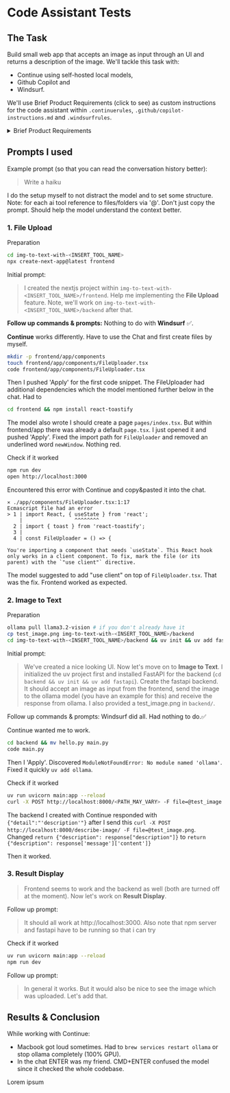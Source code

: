 # Code Assistant Tests

## The Task

Build small web app that accepts an image as input through an UI and returns a description of the image. We'll tackle this task with:

-   Continue using self-hosted local models,
-   Github Copilot and
-   Windsurf.

<!-- TODO: Check if bold.DIY might be an interesting offline alternative for Continue -->

We'll use Brief Product Requirements (click to see) as custom instructions for the code assistant within `.continuerules`, `.github/copilot-instructions.md` and `.windsurfrules`.

<details>
<summary>Brief Product Requirements</summary>

### Project overview

A small locally running nice looking web app that accepts an image as input through an UI and returns a description of the image.
Technologies Used:

-   Next.js 15+ as framework
-   TypeScript for type safety
-   Tailwind CSS for styling
-   FastAPI as backend (calling ollama model)

### Core Functionalities

**File Upload**

-   Single file upload interface with drag-and-drop support
-   Immediate file processing upon selection
-   File type validation (png, jpg, jpeg)
-   File size validation (max 5MB)
-   Loading state indication during upload and processing
-   Error handling with user-friendly notifications

**Image to Text**

-   Automatically image gets described
-   Server-side (so here my local host) processing with temporary file storage
-   Comprehensive error handling

**Result Display**

-   Clean representation of image description
-   Formatted text display with proper whitespace handling
-   Option to copy text to clipboard with a click
-   Error state handling with user feedback

### Docs

An example of image to text with ollama.

```python
import ollama

response = ollama.chat(
    model='llama3.2-vision',
    messages=[{
        'role': 'user',
        'content': 'What is in this image?',
        'images': ['image.jpg']
    }]
)

print(response)
```

Basic folder structure

```
root/
  backend/
    main.py
    pyproject.toml
    ...
  frontend/
    package.json
    ...
```

### Implementation notes

-   Use Llama 3.2 Vison https://ollama.com/library/llama3.2-vision (`ollama pull llama3.2-vision`)
-   Install Node `brew install node` & run `npx create-next-app@latest`. Name the app `frontend`
-   Within `backend/` run `uv init` && `uv add fastapi` (don't use pip)

</details>

## Prompts I used

Example prompt (so that you can read the conversation history better):

> Write a haiku

I do the setup myself to not distract the model and to set some structure. Note: for each ai tool reference to files/folders via '@'. Don't just copy the prompt. Should help the model understand the context better.

### 1. File Upload

Preparation

```bash
cd img-to-text-with-<INSERT_TOOL_NAME>
npx create-next-app@latest frontend
```

Initial prompt:

> I created the nextjs project within `img-to-text-with-<INSERT_TOOL_NAME>/frontend`. Help me implementing the **File Upload** feature. Note, we'll work on `img-to-text-with-<INSERT_TOOL_NAME>/backend` after that.

**Follow up commands & prompts:**
Nothing to do with **Windsurf** ✅.

**Continue** works differently. Have to use the Chat and first create files by myself.

```bash
mkdir -p frontend/app/components
touch frontend/app/components/FileUploader.tsx
code frontend/app/components/FileUploader.tsx
```

Then I pushed 'Apply' for the first code snippet. The FileUploader had additional dependencies which the model mentioned further below in the chat. Had to

```bash
cd frontend && npm install react-toastify
```

The model also wrote I should create a page `pages/index.tsx`. But within frontend/app there was already a default `page.tsx`. I just opened it and pushed 'Apply'. Fixed the import path for `FileUploader` and removed an underlined word `newWindow`. Nothing red.

Check if it worked

```bash
npm run dev
open http://localhost:3000
```

Encountered this error with Continue and copy&pasted it into the chat.

```
⨯ ./app/components/FileUploader.tsx:1:17
Ecmascript file had an error
> 1 | import React, { useState } from 'react';
    |                 ^^^^^^^^
  2 | import { toast } from 'react-toastify';
  3 |
  4 | const FileUploader = () => {

You're importing a component that needs `useState`. This React hook only works in a client component. To fix, mark the file (or its parent) with the `"use client"` directive.
```

The model suggested to add "use client" on top of `FileUploader.tsx`. That was the fix. Frontend worked as expected.

### 2. Image to Text

Preparation

```bash
ollama pull llama3.2-vision # if you don't already have it
cp test_image.png img-to-text-with-<INSERT_TOOL_NAME>/backend
cd img-to-text-with-<INSERT_TOOL_NAME>/backend && uv init && uv add fastapi
```

Initial prompt:

> We've created a nice looking UI. Now let's move on to **Image to Text**. I initialized the uv project first and installed FastAPI for the backend (`cd backend && uv init && uv add fastapi`). Create the fastapi backend. It should accept an image as input from the frontend, send the image to the ollama model (you have an example for this) and receive the response from ollama. I also provided a test_image.png in `backend/`.

Follow up commands & prompts:
Windsurf did all. Had nothing to do.✅

Continue wanted me to work.

```bash
cd backend && mv hello.py main.py
code main.py
```

Then I 'Apply'. Discovered `ModuleNotFoundError: No module named 'ollama'`. Fixed it quickly `uv add ollama`.

Check if it worked

```bash
uv run uvicorn main:app --reload
curl -X POST http://localhost:8000/<PATH_MAY_VARY> -F file=@test_image.png
```

The backend I created with Continue responded with `{"detail":"'description'"}` after I send this `curl -X POST http://localhost:8000/describe-image/ -F file=@test_image.png`.
Changed `return {"description": response["description"]}` to `return {"description": response['message']['content']}`

Then it worked.

### 3. Result Display

> Frontend seems to work and the backend as well (both are turned off at the moment). Now let's work on **Result Display**.

Follow up prompt:

> It should all work at http://localhost:3000. Also note that npm server and fastapi have to be running so that i can try

Check if it worked

```bash
uv run uvicorn main:app --reload
npm run dev
```

Follow up prompt:

> In general it works. But it would also be nice to see the image which was uploaded. Let's add that.

## Results & Conclusion

While working with Continue:

-   Macbook got loud sometimes. Had to `brew services restart ollama` or stop ollama completely (100% GPU).
-   In the chat ENTER was my friend. CMD+ENTER confused the model since it checked the whole codebase.

<!-- TODO: Show screenshots of the 3 created web apps or trials -->

Lorem ipsum
